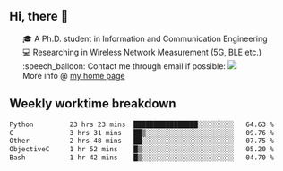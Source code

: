<h2 > Hi, there 👋 </h3>

<div >
 <ul>
 🎓 A Ph.D. student in Information and Communication Engineering <br>
 💻 Researching in Wireless Network Measurement (5G, BLE etc.)<br>
 :speech_balloon: Contact me through email if possible: <a href="mailto:ethanjia@sjtu.edu.cn"><img src="https://img.shields.io/badge/-ethanjia@sjtu.edu.cn-c14438?style=plastic&logo=Gmail&logoColor=white&link=mailto:mailto:ethanjia@sjtu.edu.cn"></a> <br>
  More info @ <a href="https://haifengjia.github.io">my home page</a>
 </ul>
</div>

<h2 >
Weekly worktime breakdown
</h1>


<!--START_SECTION:waka-->

```txt
Python         23 hrs 23 mins  ████████████████░░░░░░░░░   64.63 %
C              3 hrs 31 mins   ██▒░░░░░░░░░░░░░░░░░░░░░░   09.76 %
Other          2 hrs 48 mins   ██░░░░░░░░░░░░░░░░░░░░░░░   07.75 %
ObjectiveC     1 hr 52 mins    █▒░░░░░░░░░░░░░░░░░░░░░░░   05.20 %
Bash           1 hr 42 mins    █▒░░░░░░░░░░░░░░░░░░░░░░░   04.70 %
```

<!--END_SECTION:waka-->


